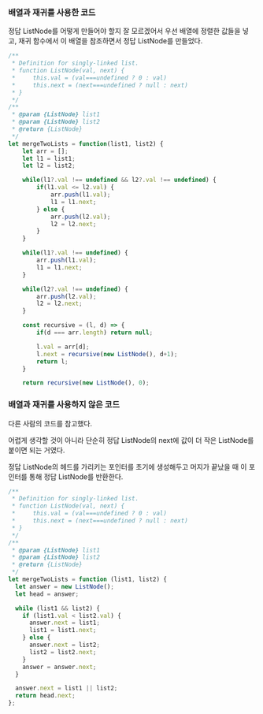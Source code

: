 ### 배열과 재귀를 사용한 코드

정답 ListNode를 어떻게 만들어야 할지 잘 모르겠어서 우선 배열에 정렬한 값들을 넣고, 재귀 함수에서 이 배열을 참조하면서 정답 ListNode를 만들었다.

```js
/**
 * Definition for singly-linked list.
 * function ListNode(val, next) {
 *     this.val = (val===undefined ? 0 : val)
 *     this.next = (next===undefined ? null : next)
 * }
 */
/**
 * @param {ListNode} list1
 * @param {ListNode} list2
 * @return {ListNode}
 */
let mergeTwoLists = function(list1, list2) {
    let arr = [];
    let l1 = list1;
    let l2 = list2;

    while(l1?.val !== undefined && l2?.val !== undefined) {
        if(l1.val <= l2.val) {
            arr.push(l1.val);
            l1 = l1.next;
        } else {
            arr.push(l2.val);
            l2 = l2.next;
        }
    }

    while(l1?.val !== undefined) {
        arr.push(l1.val);
        l1 = l1.next;
    }

    while(l2?.val !== undefined) {
        arr.push(l2.val);
        l2 = l2.next;
    }

    const recursive = (l, d) => {
        if(d === arr.length) return null;

        l.val = arr[d];
        l.next = recursive(new ListNode(), d+1);
        return l;
    }

    return recursive(new ListNode(), 0);
```

### 배열과 재귀를 사용하지 않은 코드

다른 사람의 코드를 참고했다.

어렵게 생각할 것이 아니라 단순히 정답 ListNode의 next에 값이 더 작은 ListNode를 붙이면 되는 거였다.

정답 ListNode의 헤드를 가리키는 포인터를 초기에 생성해두고 머지가 끝났을 때 이 포인터를 통해 정답 ListNode를 반환한다.

```js
/**
 * Definition for singly-linked list.
 * function ListNode(val, next) {
 *     this.val = (val===undefined ? 0 : val)
 *     this.next = (next===undefined ? null : next)
 * }
 */
/**
 * @param {ListNode} list1
 * @param {ListNode} list2
 * @return {ListNode}
 */
let mergeTwoLists = function (list1, list2) {
  let answer = new ListNode();
  let head = answer;

  while (list1 && list2) {
    if (list1.val < list2.val) {
      answer.next = list1;
      list1 = list1.next;
    } else {
      answer.next = list2;
      list2 = list2.next;
    }
    answer = answer.next;
  }

  answer.next = list1 || list2;
  return head.next;
};
```
